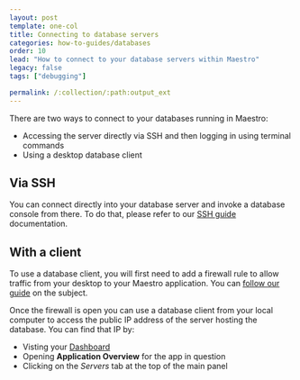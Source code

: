 ```yaml
---
layout: post
template: one-col
title: Connecting to database servers
categories: how-to-guides/databases
order: 10
lead: "How to connect to your database servers within Maestro"
legacy: false
tags: ["debugging"]

permalink: /:collection/:path:output_ext
---
```


There are two ways to connect to your databases running in Maestro:

* Accessing the server directly via SSH and then logging in using terminal commands
* Using a desktop database client


## Via SSH

You can connect directly into your database server and invoke a database console from there. To do that, please refer to our [SSH guide](/maestro/how-to-guides/common-tools/ssh-to-server.html) documentation.

## With a client

To use a database client, you will first need to add a firewall rule to allow traffic from your desktop to your Maestro application. You can [follow our guide](/maestro/tutorials/firewall-rule.html) on the subject.

Once the firewall is open you can use a database client from your local computer to access the public IP address of the server hosting the database. You can find that IP by: 

* Visting your [Dashboard](https://app.cloud66.com)
* Opening **Application Overview** for the app in question
* Clicking on the *Servers* tab at the top of the main panel
